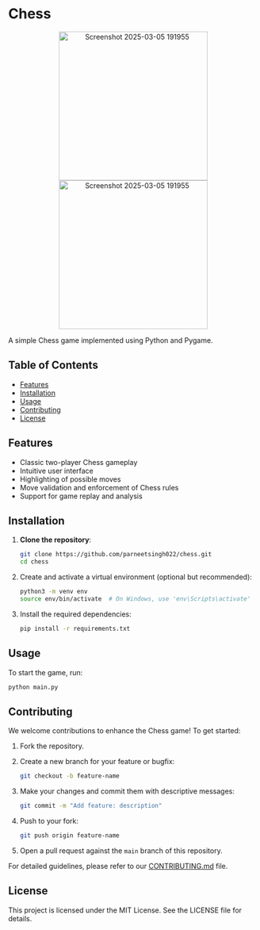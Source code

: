 # Chess
<p align="center">
   <img src="https://github.com/user-attachments/assets/89fac7c2-67e7-46c8-a1ed-37fa0543f5b1" alt="Screenshot 2025-03-05 191955" width="300">
  <img src="https://github.com/user-attachments/assets/e1ef5332-f661-4aaf-b462-c339d259a44c" alt="Screenshot 2025-03-05 191955" width="300">
</p>


A simple Chess game implemented using Python and Pygame.

## Table of Contents

- [Features](#features)
- [Installation](#installation)
- [Usage](#usage)
- [Contributing](#contributing)
- [License](#license)
<!-- - [Acknowledgments](#acknowledgments) -->

## Features

- Classic two-player Chess gameplay
- Intuitive user interface
- Highlighting of possible moves
- Move validation and enforcement of Chess rules
- Support for game replay and analysis

## Installation

1. **Clone the repository**:

   ```bash
   git clone https://github.com/parneetsingh022/chess.git
   cd chess

2. Create and activate a virtual environment (optional but recommended):
    ```bash
    python3 -m venv env
    source env/bin/activate  # On Windows, use 'env\Scripts\activate'
    ```
3. Install the required dependencies:
    ```bash
    pip install -r requirements.txt
    ```
## Usage
To start the game, run:
```bash
python main.py
```

## Contributing
We welcome contributions to enhance the Chess game! To get started:
1. Fork the repository.

2. Create a new branch for your feature or bugfix:
    ```bash
    git checkout -b feature-name
    ```

3. Make your changes and commit them with descriptive messages:
    ```bash
    git commit -m "Add feature: description"
    ```

4. Push to your fork:
    ```bash
    git push origin feature-name
    ```

5. Open a pull request against the `main` branch of this repository.

For detailed guidelines, please refer to our [CONTRIBUTING.md](./CONTRIBUTING.md) file.


## License
This project is licensed under the MIT License. See the LICENSE file for details.
